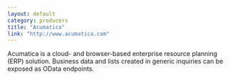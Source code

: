 ```yaml
---
layout: default
category: producers
title: "Acumatica"
link: "http://www.acumatica.com"
---
```

Acumatica is a cloud- and browser-based enterprise resource planning (ERP) solution. Business data and lists created in generic inquiries can be exposed as OData endpoints.

